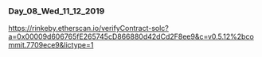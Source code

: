 ### Day_08_Wed_11_12_2019 
https://rinkeby.etherscan.io/verifyContract-solc?a=0x00009d606765fE265745cD866880d42dCd2F8ee9&c=v0.5.12%2bcommit.7709ece9&lictype=1  
